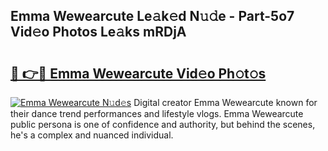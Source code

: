 ## Emma Wewearcute Le𝚊k𝚎d N𝚞𝚍e - Part-5o7 Vid𝚎o Photos Le𝚊ks mRDjA

# <h2><a href="http://fbbjssp.evod.top/?m=Emma+Wewearcute">🔗 👉🔴 Emma Wewearcute Vid𝚎o Ph𝚘t𝚘s</a></h2>

[![Emma Wewearcute N𝚞d𝚎s](https://i.imgur.com/8V9OHl7.gif)](http://fbbjssp.evod.top/?m=Emma+Wewearcute)
Digital creator Emma Wewearcute known for their dance trend performances and lifestyle vlogs. Emma Wewearcute public persona is one of confidence and authority, but behind the scenes, he's a complex and nuanced individual. 
